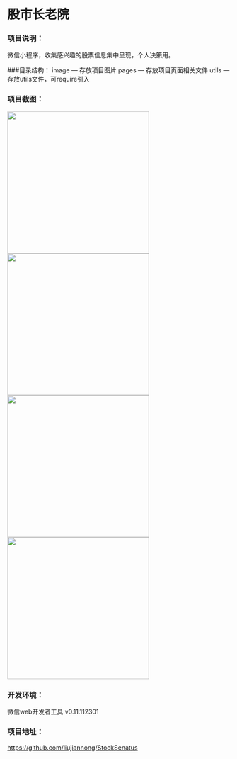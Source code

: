 # 股市长老院
### 项目说明：
微信小程序，收集感兴趣的股票信息集中呈现，个人决策用。

###目录结构：
image — 存放项目图片
pages — 存放项目页面相关文件
utils — 存放utils文件，可require引入

### 项目截图：
    
<img src="https://github.com/liujiannong/image/StockCalendar.PNG" width="320px" style="display:inline;">

<img src="https://github.com/liujiannong/image/StockDiagnose.PNG" width="320px" style="display:inline;">

<img src="https://github.com/liujiannong/image/StockLicaishi.PNG" width="320px" style="display:inline;">

<img src="https://github.com/liujiannong/image/StockPatres.PNG" width="320px" style="display:inline;">


### 开发环境：
微信web开发者工具 v0.11.112301


### 项目地址：
https://github.com/liujiannong/StockSenatus



